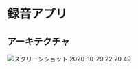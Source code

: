 # 録音アプリ
## アーキテクチャ
![スクリーンショット 2020-10-29 22 20 49](https://user-images.githubusercontent.com/57245344/97579171-1605cd80-1a35-11eb-96a3-4f6186542f0f.png)

